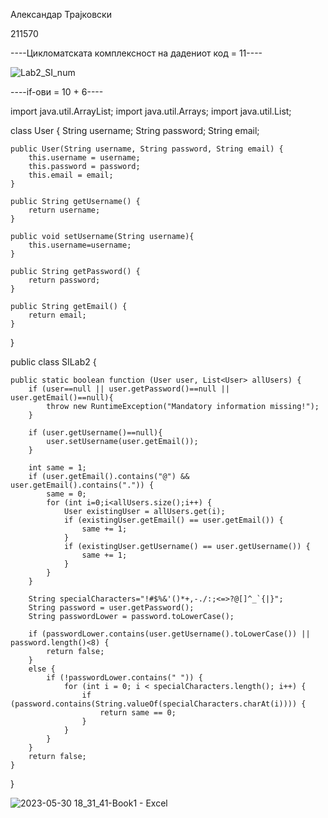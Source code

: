 Александар Трајковски

211570
 
 
 
----Цикломатската комплексност на дадениот код = 11----

![Lab2_SI_num](https://github.com/YOTI876/SI_2023_lab2_211570/assets/82913978/d5d9f4f0-f4f4-471b-ac65-5e145421d8fd)


----if-ови = 10 + 6----

import java.util.ArrayList;
import java.util.Arrays;
import java.util.List;

class User {
    String username;
    String password;
    String email;

    public User(String username, String password, String email) { 
        this.username = username; 
        this.password = password; 
        this.email = email; 
    }

    public String getUsername() { 
        return username; 
    }

    public void setUsername(String username){ 
        this.username=username; 
    }

    public String getPassword() { 
        return password; 
    }

    public String getEmail() { 
        return email; 
    }
}

public class SILab2 { 

    public static boolean function (User user, List<User> allUsers) { 
        if (user==null || user.getPassword()==null || user.getEmail()==null){ 
            throw new RuntimeException("Mandatory information missing!"); 
        }

        if (user.getUsername()==null){ 
            user.setUsername(user.getEmail()); 
        }

        int same = 1; 
        if (user.getEmail().contains("@") && user.getEmail().contains(".")) {
            same = 0; 
            for (int i=0;i<allUsers.size();i++) { 
                User existingUser = allUsers.get(i);
                if (existingUser.getEmail() == user.getEmail()) { 
                    same += 1; 
                }
                if (existingUser.getUsername() == user.getUsername()) { 
                    same += 1;
                }
            }
        }

        String specialCharacters="!#$%&'()*+,-./:;<=>?@[]^_`{|}"; 
        String password = user.getPassword(); 
        String passwordLower = password.toLowerCase(); 

        if (passwordLower.contains(user.getUsername().toLowerCase()) || password.length()<8) { 
            return false; 
        }
        else { 
            if (!passwordLower.contains(" ")) { 
                for (int i = 0; i < specialCharacters.length(); i++) {
                    if (password.contains(String.valueOf(specialCharacters.charAt(i)))) { 
                        return same == 0; 
                    }
                }
            }
        }
        return false; 
    }

}

![2023-05-30 18_31_41-Book1 - Excel](https://github.com/YOTI876/SI_2023_lab2_211570/assets/82913978/125ce0de-03ed-485d-a612-80c44b6afd7e)

